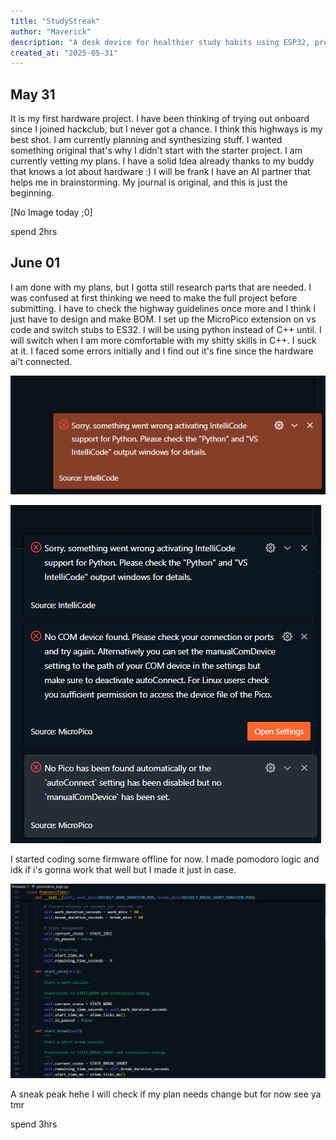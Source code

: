 ```yaml
---
title: "StudyStreak"
author: "Maverick"
description: "A desk device for healthier study habits using ESP32, presence sensing, and an OLED display."
created_at: "2025-05-31" 
---
```


## May 31

It is my first hardware project. I have been thinking of trying out onboard since I joined hackclub, but I never got a chance.
I think this highways is my best shot. I am currently planning and synthesizing stuff. I wanted something original that's why I didn't start with the starter project.
I am currently vetting my plans. I have a solid Idea already thanks to my buddy that knows a lot about hardware :)
I will be frank I have an AI partner that helps me in brainstorming. My journal is original, and this is just the beginning. 

[No Image today ;0]

spend 2hrs

## June 01

I am done with my plans, but I gotta still research parts that are needed. 
I was confused at first thinking we need to make the full project before submitting. I have to check the highway guidelines once more
and I think I just have to design and make BOM. I set up the MicroPico extension on vs code and switch stubs to ES32. 
I will be using python instead of C++ until. I will switch when I am more comfortable with my shitty skills in C++. I suck at it.
I faced some errors initially and I find out it's fine since the hardware ai't connected. 

![alt text](images/image.png)

![alt text](images/image-1.png)

I started coding some firmware offline for now. I made pomodoro logic and idk if i's gonna work that well but I made it just in case.

![alt text](images/image-2.png)

A sneak peak hehe
I will check if my plan needs change but for now see ya tmr

spend 3hrs
